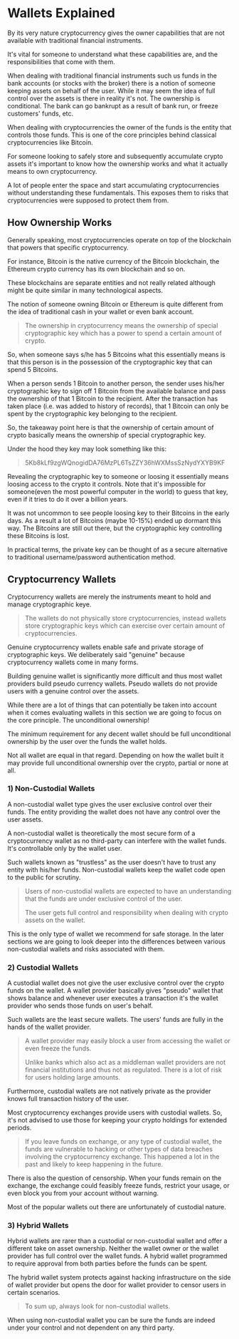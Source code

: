# Wallets Explained

By its very nature cryptocurrency gives the owner capabilities that are not available with traditional financial instruments. 

It's vital for someone to understand what these capabilities are, and the responsibilities that come with them.

When dealing with traditional financial instruments such us funds in the bank accounts (or stocks with the broker) there is a notion of someone keeping assets on behalf of the user. While it may seem the idea of full control over the assets is there in reality it's not. The ownership is conditional. The bank can go bankrupt as a result of bank run, or freeze customers' funds, etc. 

When dealing with cryptocurrencies the owner of the funds is the entity that controls those funds. This is one of the core principles behind classical cryptocurrencies like Bitcoin.

For someone looking to safely store and subsequently accumulate crypto assets it's important to know how the ownership works and what it actually means to own cryptocurrency.

A lot of people enter the space and start accumulating cryptocurrencies without understanding these fundamentals. This exposes them to risks that cryptocurrencies were supposed to protect them from.

## How Ownership Works

Generally speaking, most cryptocurrencies operate on top of the blockchain that powers that specific cryptocurrency. 

For instance, Bitcoin is the native currency of the Bitcoin blockchain, the Ethereum crypto currency has its own blockchain and so on. 

These blockchains are separate entities and not really related although might be quite similar in many technological aspects.

The notion of someone owning Bitcoin or Ethereum is quite different from the idea of traditional cash in your wallet or even bank account. 

> The ownership in cryptocurrency means the ownership of special cryptographic key which has a power to spend a certain amount of crypto. 

So, when someone says s/he has 5 Bitcoins what this essentially means is that this person is in the possession of the cryptographic key that can spend 5 Bitcoins.

When a person sends 1 Bitcoin to another person, the sender uses his/her cryptographic key to sign off 1 Bitcoin from the available balance and pass the ownership of that 1 Bitcoin to the recipient. After the transaction has taken place (i.e. was added to history of records), that 1 Bitcoin can only be spent by the cryptographic key belonging to the recipient.

So, the takeaway point here is that the ownership of certain amount of crypto basically means the ownership of special cryptographic key.

Under the hood they key may look something like this:

> 5Kb8kLf9zgWQnogidDA76MzPL6TsZZY36hWXMssSzNydYXYB9KF

Revealing the cryptographic key to someone or loosing it essentially means loosing access to the crypto it controls. Note that it's impossible for someone(even the most powerful computer in the world) to guess that key, even if it tries to do it over a billion years. 

It was not uncommon to see people loosing key to their Bitcoins in the early days. As a result a lot of Bitcoins (maybe 10-15%) ended up dormant this way. The Bitcoins are still out there, but the cryptographic key controlling these Bitcoins is lost.

In practical terms, the private key can be thought of as a secure alternative to traditional username/password authentication method.

## Cryptocurrency Wallets

Cryptocurrency wallets are merely the instruments meant to hold and manage cryptographic keye. 

> The wallets do not physically store cryptocurrencies, instead wallets store cryptographic keys which can exercise over certain amount of cryptocurrencies.

Genuine cryptocurrency wallets enable safe and private storage of cryptographic keys. We deliberately said "genuine" because cryptocurrency wallets come in many forms. 

Building genuine wallet is significantly more difficult and thus most wallet providers build pseudo currency wallets. Pseudo wallets do not provide users with a genuine control over the assets.

While there are a lot of things that can potentially be taken into account when it comes evaluating wallets in this section we are going to focus on the core principle. The unconditional ownership!

The minimum requirement for any decent wallet should be full unconditional ownership by the user over the funds the wallet holds.

Not all wallet are equal in that regard. Depending on how the wallet built it may provide full unconditional ownership over the crypto, partial or none at all.

### 1) Non-Custodial Wallets

A non-custodial wallet type gives the user exclusive control over their funds. The entity providing the wallet does not have any control over the user assets. 

A non-custodial wallet is theoretically the most secure form of a cryptocurrency wallet as no third-party can interfere with the wallet funds. It's controllable only by the wallet user.

Such wallets known as "trustless" as the user doesn't have to trust any entity with his/her funds. Non-custodial wallets keep the wallet code open to the public for scrutiny.

> Users of non-custodial wallets are expected to have an understanding that the funds are under exclusive control of the user.
>
> The user gets full control and responsibility when dealing with crypto assets on the wallet.

This is the only type of wallet we recommend for safe storage. In the later sections we are going to look deeper into the differences between various non-custodial wallets and risks associated with them.

### 2) Custodial Wallets

A custodial wallet does not give the user exclusive control over the crypto funds on the wallet. A wallet provider basically gives "pseudo" wallet that shows balance and whenever user executes a transaction it's the wallet provider who sends those funds on user's behalf. 

Such wallets are the least secure wallets. The users' funds are fully in the hands of the wallet provider. 

> A wallet provider may easily block a user from accessing the wallet or even freeze the funds. 
> 
> Unlike banks which also act as a middleman wallet providers are not financial institutions and thus not as regulated. There is a lot of risk for users holding large amounts.

Furthermore, custodial wallets are not natively private as the provider knows full transaction history of the user.

Most cryptocurrency exchanges provide users with custodial wallets. So, it's not advised to use those for keeping your crypto holdings for extended periods.

> If you leave funds on exchange, or any type of custodial wallet, the funds are vulnerable to hacking or other types of data breaches involving the cryptocurrency exchange. This happened a lot in the past and likely to keep happening in the future. 

There is also the question of censorship. When your funds remain on the exchange, the exchange could feasibly freeze funds, restrict your usage, or even block you from your account without warning.

Most of the popular wallets out there are unfortunately of custodial nature.

### 3) Hybrid Wallets

Hybrid wallets are rarer than a custodial or non-custodial wallet and offer a different take on asset ownership. Neither the wallet owner or the wallet provider has full control over the wallet funds. A hybrid wallet programmed to require approval from both parties before the funds can be spent. 

The hybrid wallet system protects against hacking infrastructure on the side of wallet provider but opens the door for wallet provider to censor users in certain scenarios.

> To sum up, always look for non-custodial wallets. 

When using non-custodial wallet you can be sure the funds are indeed under your control and not dependent on any third party.